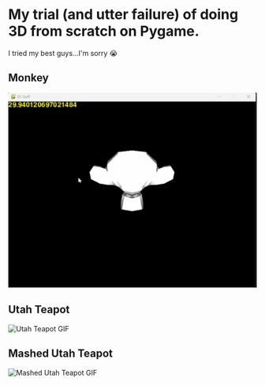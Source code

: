 # My trial (and utter failure) of doing 3D from scratch on Pygame.
I tried my best guys...I'm sorry 😭
## Monkey
![Monkey GIF](https://github.com/sid-the-loser/pygame-3d-projection/blob/main/examples/monkey.gif?raw=true)
## Utah Teapot
![Utah Teapot GIF](https://github.com/sid-the-loser/pygame-3d-projection/blob/main/examples/teapot.gif?raw=true)
## Mashed Utah Teapot
![Mashed Utah Teapot GIF](https://github.com/sid-the-loser/pygame-3d-projection/blob/main/examples/mashed_teapot.gif?raw=true)

